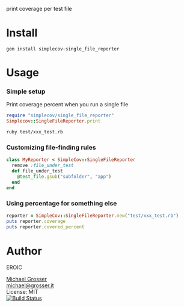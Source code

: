 print coverage per test file

Install
=======

    gem install simplecov-single_file_reporter

Usage
=====

### Simple setup

Print coverage percent when you run a single file

```Ruby
require "simplecov/single_file_reporter"
Simplecov::SingleFileReporter.print
```

```Bash
ruby test/xxx_test.rb

```

### Customizing file-finding rules

```Ruby
class MyReporter < SimpleCov::SingleFileReporter
  remove :file_under_test
  def file_under_test
    @test_file.gsub("subfolder", "app")
  end
end
```

### Using percentage for something else

```Ruby
reporter = SimpleCov::SingleFileReporter.new("test/xxx_test.rb")
puts reporter.coverage
puts reporter.covered_percent
```

Author
======


EROIC


[Michael Grosser](http://grosser.it)<br/>
michael@grosser.it<br/>
License: MIT<br/>
[![Build Status](https://travis-ci.org/grosser/simplecov-single_file_reporter.png)](https://travis-ci.org/grosser/simplecov-single_file_reporter)
